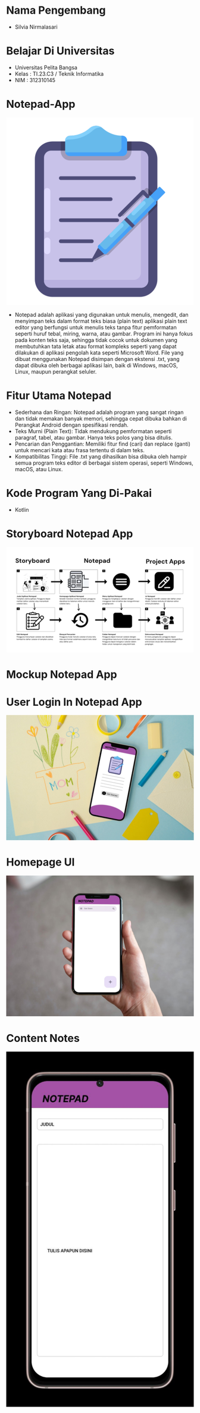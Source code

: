 # Nama Pengembang
- Silvia Nirmalasari
# Belajar Di Universitas
- Universitas Pelita Bangsa
- Kelas : TI.23.C3 / Teknik Informatika
- NIM : 312310145

# Notepad-App
![Notepad](Mockup/logo-notepad.png)
- Notepad adalah aplikasi yang digunakan untuk menulis, mengedit, dan menyimpan teks dalam format teks biasa (plain text) aplikasi plain text editor yang berfungsi untuk menulis teks tanpa fitur pemformatan seperti huruf tebal, miring, warna, atau gambar. Program ini hanya fokus pada konten teks saja, sehingga tidak cocok untuk dokumen yang membutuhkan tata letak atau format kompleks seperti yang dapat dilakukan di aplikasi pengolah kata seperti Microsoft Word. File yang dibuat menggunakan Notepad disimpan dengan ekstensi .txt, yang dapat dibuka oleh berbagai aplikasi lain, baik di Windows, macOS, Linux, maupun perangkat seluler.
# Fitur Utama Notepad
* Sederhana dan Ringan: Notepad adalah program yang sangat ringan dan tidak memakan banyak memori, sehingga cepat dibuka bahkan di Perangkat Android dengan spesifikasi rendah.
* Teks Murni (Plain Text): Tidak mendukung pemformatan seperti paragraf, tabel, atau gambar. Hanya teks polos yang bisa ditulis.
* Pencarian dan Penggantian: Memiliki fitur find (cari) dan replace (ganti) untuk mencari kata atau frasa tertentu di dalam teks.
* Kompatibilitas Tinggi: File .txt yang dihasilkan bisa dibuka oleh hampir semua program teks editor di berbagai sistem operasi, seperti Windows, macOS, atau Linux.
# Kode Program Yang Di-Pakai
- Kotlin
# Storyboard Notepad App
![Notepad](Mockup/image-storybroad-notepad.png)
# Mockup Notepad App
# User Login In Notepad App
![Notepad](Mockup/Login.jpg)
# Homepage UI
![Notepad](Mockup/Homepage.jpg)
# Content Notes
![Notepad](Mockup/IsiCatatan.jpg)
